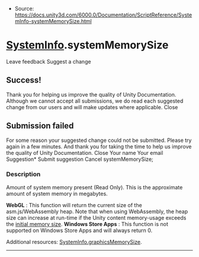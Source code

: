 * Source: https://docs.unity3d.com/6000.0/Documentation/ScriptReference/SystemInfo-systemMemorySize.html

#  [SystemInfo](https://docs.unity3d.com/6000.0/Documentation/ScriptReference/SystemInfo.html).systemMemorySize
Leave feedback
Suggest a change
## Success!
Thank you for helping us improve the quality of Unity Documentation. Although we cannot accept all submissions, we do read each suggested change from our users and will make updates where applicable.
Close
## Submission failed
For some reason your suggested change could not be submitted. Please <a>try again</a> in a few minutes. And thank you for taking the time to help us improve the quality of Unity Documentation.
Close
Your name Your email Suggestion* Submit suggestion
Cancel
systemMemorySize; 
### Description
Amount of system memory present (Read Only).
This is the approximate amount of system memory in megabytes.  
  
**WebGL** : This function will return the current size of the asm.js/WebAssembly heap. Note that when using WebAssembly, the heap size can increase at run-time if the Unity content memory-usage exceeds the [initial memory size](https://docs.unity3d.com/6000.0/Documentation/ScriptReference/PlayerSettings.WebGL-memorySize.html). **Windows Store Apps** : This function is not supported on Windows Store Apps and will always return 0.  
  
Additional resources: [SystemInfo.graphicsMemorySize](https://docs.unity3d.com/6000.0/Documentation/ScriptReference/SystemInfo-graphicsMemorySize.html).
* * *

